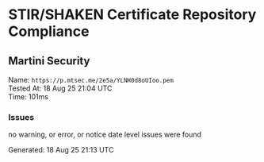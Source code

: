 # STIR/SHAKEN Certificate Repository Compliance

## Martini Security

Name: `https://p.mtsec.me/2e5a/YLNH0d8oUIoo.pem`\
Tested At: 18 Aug 25 21:04 UTC\
Time: 101ms

### Issues

no warning, or error, or notice date level issues were found

Generated: 18 Aug 25 21:13 UTC